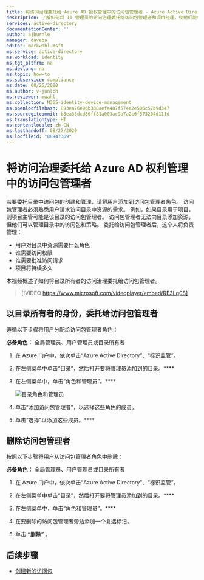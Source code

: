```yaml
---
title: 将访问治理委托给 Azure AD 授权管理中的访问包管理者 - Azure Active Directory
description: 了解如何将 IT 管理员的访问治理委托给访问包管理者和项目经理，使他们能够自行管理访问权限。
services: active-directory
documentationCenter: ''
author: ajburnle
manager: daveba
editor: markwahl-msft
ms.service: active-directory
ms.workload: identity
ms.tgt_pltfrm: na
ms.devlang: na
ms.topic: how-to
ms.subservice: compliance
ms.date: 08/25/2020
ms.author: v-junlch
ms.reviewer: mwahl
ms.collection: M365-identity-device-management
ms.openlocfilehash: 893ea76e96b338aefa487f574e2e506c57b9d347
ms.sourcegitcommit: b5ea35dcd86ff81a003ac9a7a2c6f373204d111d
ms.translationtype: HT
ms.contentlocale: zh-CN
ms.lasthandoff: 08/27/2020
ms.locfileid: "88947369"
---
```

# <a name="delegate-access-governance-to-access-package-managers-in-azure-ad-entitlement-management"></a>将访问治理委托给 Azure AD 权利管理中的访问包管理者

若要委托目录中访问包的创建和管理，请将用户添加到访问包管理者角色。 访问包管理者必须熟悉用户请求访问目录中资源的需求。 例如，如果目录用于项目，则项目主管可能是该目录的访问包管理者。  访问包管理者无法向目录添加资源，但他们可以管理目录中的访问包和策略。  委托给访问包管理者后，这个人将负责管理：

- 用户对目录中资源需要什么角色
- 谁需要访问权限
- 谁需要批准访问请求
- 项目将持续多久

本视频概述了如何将目录所有者的访问治理委托给访问包管理者。

> [!VIDEO https://www.microsoft.com/videoplayer/embed/RE3Lq08]

## <a name="as-a-catalog-owner-delegate-to-an-access-package-manager"></a>以目录所有者的身份，委托给访问包管理者

遵循以下步骤将用户分配给访问包管理者角色：

**必备角色：** 全局管理员、用户管理员或目录所有者

1. 在 Azure 门户中，依次单击“Azure Active Directory”、“标识监管”。  

1. 在左侧菜单中单击“目录”，然后打开要将管理员添加到的目录。****

1. 在左侧菜单中，单击“角色和管理员”。****

    ![目录角色和管理员](./media/entitlement-management-shared/catalog-roles-administrators.png)

1. 单击“添加访问包管理者”，以选择这些角色的成员。

1. 单击“选择”以添加这些成员。****

## <a name="remove-an-access-package-manager"></a>删除访问包管理者

按照以下步骤将用户从访问包管理者角色中删除：

**必备角色：** 全局管理员、用户管理员或目录所有者

1. 在 Azure 门户中，依次单击“Azure Active Directory”、“标识监管”。  

1. 在左侧菜单中单击“目录”，然后打开要将管理员添加到的目录。****

1. 在左侧菜单中，单击“角色和管理员”。****

1. 在要删除的访问包管理者旁边添加一个复选标记。

1. 单击 **“删除”** 。

## <a name="next-steps"></a>后续步骤

- [创建新的访问包](entitlement-management-access-package-create.md)

